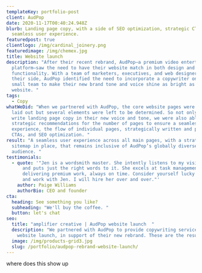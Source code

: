 ```yaml
---
templateKey: portfolio-post
client: AudPop
date: 2020-11-17T00:40:24.948Z
blurb: Landing page copy, with a side of SEO optimization, strategic CTAs, and a
  seamless user experience.
featuredpost: true
clientlogo: /img/cardinal_joinery.png
featuredimage: /img/chemex.jpg
title: Website launch
description: "After their recent rebrand, AudPop—a premium video entertainment
  platform—saw the need to have their website match in both design and
  functionality. With a team of marketers, executives, and web designers on
  their side, AudPop identified the need to incorporate a copywriter on their
  small team to make their new brand tone and voice shine as bright as the new
  website. "
tags:
  - Copy
whatWeDid: "When we partnered with AudPop, the core website pages were already
  laid out but several elements were left to be determined. So not only did we
  write landing page copy in their new voice and tone, we were also able to make
  strategic recommendations for the number of pages to ensure a seamless user
  experience, the flow of individual pages, strategically written and placed
  CTAs, and SEO optimization. "
result: "A seamless user experience across all main pages, with a strategic
  sitemap in place, that remains inclusive of AudPop’s globally diverse
  audience. "
testimonials:
  - quote: '"Jen is a wordsmith master. She intently listens to my vision for AudPop
      and puts just the right words to it. She excels at task management and
      delivering premium work, always on time. Consider yourself lucky to hire
      and work with Jen. I will hire her over and over."'
    author: Paige Williams
    authorBio: CEO and founder
cta:
  heading: See something you like?
  subheading: "We'll buy the coffee. "
  button: let's chat
seo:
  title: "amplifier creative | AudPop website launch  "
  description: "We partnered with AudPop to provide copywriting services for their
    website launch, in support of their new rebrand. These are the results. "
  image: /img/products-grid3.jpg
  slug: /portfolio/audpop-rebrand-website-launch/
---
```

where does this show up